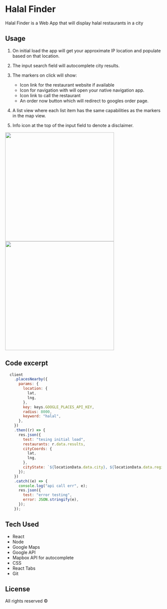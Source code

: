 # Halal Finder

Halal Finder is a Web App that will display halal restaurants in a city


## Usage

1. On initial load the app will get your approximate IP location and populate based on that location.

2. The input search field will autocomplete city results.

3. The markers on click will show: 
   - Icon link for the restaurant website if available
   - Icon for navigation with will open your native navigation app.
   - Icon link to call the restaurant 
   - An order now button which will redirect to googles order page.

4. A list view where each list item has the same capabilities as the markers in the map view.

5. Info icon at the top of the input field to denote a disclaimer.
    

<img src="https://user-images.githubusercontent.com/74392388/183264666-daea2a1c-8b12-4806-9a06-f36ed8e154a4.png" width="350">

<img src="https://user-images.githubusercontent.com/74392388/183265535-6d359eea-9cef-42f3-ab56-2d48a1b7e256.png" width="350">


## Code excerpt 

```javascript
  client
    .placesNearby({
      params: {
        location: {
          lat,
          lng,
        },
        key: keys.GOOGLE_PLACES_API_KEY,
        radius: 8000,
        keyword: "halal",
      },
    })
    .then((r) => {
      res.json({
        test: "tesing initial load",
        restaurants: r.data.results,
        cityCoords: {
          lat,
          lng,
        },
        cityState: `${locationData.data.city}, ${locationData.data.region}`,
      });
    })
    .catch((e) => {
      console.log("api call err", e);
      res.json({
        test: "error testing",
        error: JSON.stringify(e),
      });
    });
```

## Tech Used

  - React
  - Node
  - Google Maps
  - Google API
  - Mapbox API for autocomplete 
- CSS
- React Tabs
- Git

## License
All rights reserved ©
